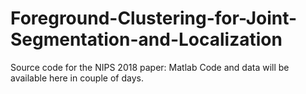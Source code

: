 # Foreground-Clustering-for-Joint-Segmentation-and-Localization
Source code for the NIPS 2018 paper: Matlab Code and data will be available here in couple of days. 
